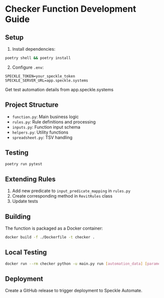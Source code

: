 # Checker Function Development Guide

## Setup

1. Install dependencies:
```bash
poetry shell && poetry install
```

2. Configure `.env`:
```
SPECKLE_TOKEN=your_speckle_token
SPECKLE_SERVER_URL=app.speckle.systems
```

Get test automation details from app.speckle.systems

## Project Structure

- `function.py`: Main business logic
- `rules.py`: Rule definitions and processing
- `inputs.py`: Function input schema
- `helpers.py`: Utility functions
- `spreadsheet.py`: TSV handling

## Testing

```bash
poetry run pytest
```

## Extending Rules

1. Add new predicate to `input_predicate_mapping` in `rules.py`
2. Create corresponding method in `RevitRules` class
3. Update tests

## Building

The function is packaged as a Docker container:

```bash
docker build -f ./Dockerfile -t checker .
```

## Local Testing

```bash
docker run --rm checker python -u main.py run [automation_data] [parameters] [token]
```

## Deployment

Create a GitHub release to trigger deployment to Speckle Automate.